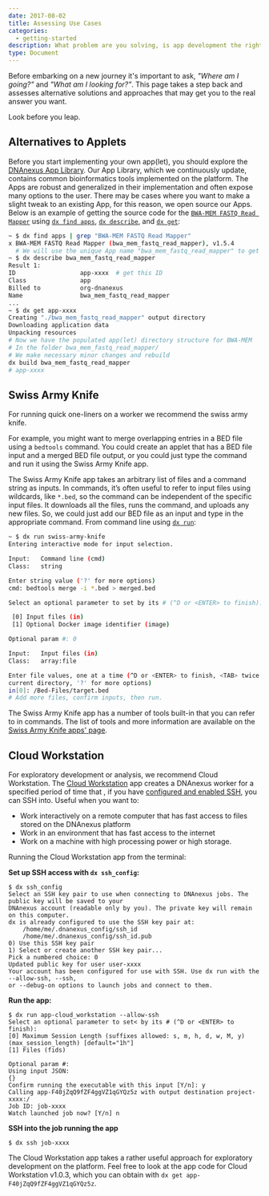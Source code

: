 ```yaml
---
date: 2017-08-02
title: Assessing Use Cases
categories:
  - getting-started
description: What problem are you solving, is app development the right approach?
type: Document
---
```


Before embarking on a new journey it's important to ask, *"Where am I going?"* and *"What am I looking for?"*. This page takes a step back and assesses alternative solutions and approaches that may get you to the real answer you want.

Look before you leap.

##  Alternatives to Applets
Before you start implementing your own app(let), you should explore the [DNAnexus App Library](https://platform.dnanexus.com/apps). Our App Library, which we continuously update, contains common bioinformatics tools implemented on the platform. The Apps are robust and generalized in their implementation and often expose many options to the user. There may be cases where you want to make a slight tweak to an existing App, for this reason, we open source our Apps. Below is an example of getting the source code for the [`BWA-MEM FASTQ Read Mapper`](https://platform.dnanexus.com/app/bwa_mem_fastq_read_mapper) using [`dx find apps`](https://wiki.dnanexus.com/Command-Line-Client/Index-of-dx-Commands#find-apps), [`dx describe`](https://wiki.dnanexus.com/Command-Line-Client/Index-of-dx-Commands#describe), and [`dx get`](https://wiki.dnanexus.com/Command-Line-Client/Index-of-dx-Commands#get):

```bash
~ $ dx find apps | grep "BWA-MEM FASTQ Read Mapper"
x BWA-MEM FASTQ Read Mapper (bwa_mem_fastq_read_mapper), v1.5.4
  # We will use the unique App name "bwa_mem_fastq_read_mapper" to get the app-id
~ $ dx describe bwa_mem_fastq_read_mapper
Result 1:
ID                  app-xxxx  # get this ID
Class               app
Billed to           org-dnanexus
Name                bwa_mem_fastq_read_mapper
...
~ $ dx get app-xxxx
Creating "./bwa_mem_fastq_read_mapper" output directory
Downloading application data
Unpacking resources
# Now we have the populated app(let) directory structure for BWA-MEM
# In the folder bwa_mem_fastq_read_mapper/
# We make necessary minor changes and rebuild
dx build bwa_mem_fastq_read_mapper
# app-xxxx
```

##  Swiss Army Knife

For running quick one-liners on a worker we recommend the swiss army knife.

For example, you might want to merge overlapping entries in a BED file
using a `bedtools` command. You could create an applet that has a BED file input
and a merged BED file output, or you could just type the command and run it using
the Swiss Army Knife app.

The Swiss Army Knife app takes an arbitrary list of files and a command string as
inputs. In commands, it’s often useful to refer to input files using wildcards, like
`*.bed`, so the command can be independent of the specific input files. It downloads all the files, runs the command, and uploads any new files. So, we could just add our BED file as an input and type in the appropriate command. From command line using [`dx run`](https://wiki.dnanexus.com/Command-Line-Client/Index-of-dx-Commands#run):

```bash
~ $ dx run swiss-army-knife
Entering interactive mode for input selection.

Input:   Command line (cmd)
Class:   string

Enter string value ('?' for more options)
cmd: bedtools merge -i *.bed > merged.bed

Select an optional parameter to set by its # (^D or <ENTER> to finish):

 [0] Input files (in)
 [1] Optional Docker image identifier (image)

Optional param #: 0

Input:   Input files (in)
Class:   array:file

Enter file values, one at a time (^D or <ENTER> to finish, <TAB> twice for compatible files in
current directory, '?' for more options)
in[0]: /Bed-Files/target.bed
# Add more files, confirm inputs, then run.
```

The Swiss Army Knife app has a number of tools built-in that you can refer to in commands. The list of tools and more information are available on the [Swiss Army Knife apps' page](https://platform.dnanexus.com/app/swiss-army-knife).

##  Cloud Workstation
For exploratory development or analysis, we recommend Cloud Workstation. The [Cloud Workstation](https://wiki.dnanexus.com/Developer-Tutorials/Cloud-Workstations) app creates a DNAnexus worker for a specified period of time that
, if you have [configured and enabled SSH](https://wiki.dnanexus.com/developer-tutorials/connecting-to-jobs), you can SSH into. Useful when you want to:
* Work interactively on a remote computer that has fast
access to files stored on the DNAnexus platform
* Work in an environment that has fast access to the internet
* Work on a machine with high processing power or high storage.

Running the Cloud Workstation app from the terminal:

**Set up SSH access with `dx ssh_config`:**

```shell
$ dx ssh_config
Select an SSH key pair to use when connecting to DNAnexus jobs. The public key will be saved to your
DNAnexus account (readable only by you). The private key will remain on this computer.                              
dx is already configured to use the SSH key pair at:
    /home/me/.dnanexus_config/ssh_id
    /home/me/.dnanexus_config/ssh_id.pub
0) Use this SSH key pair
1) Select or create another SSH key pair...                                                                                             
Pick a numbered choice: 0
Updated public key for user user-xxxx
Your account has been configured for use with SSH. Use dx run with the --allow-ssh, --ssh,
or --debug-on options to launch jobs and connect to them.
```
    
**Run the app:**
    
```shell
$ dx run app-cloud_workstation --allow-ssh                                                
Select an optional parameter to set< by its # (^D or <ENTER> to finish):        
[0] Maximum Session Length (suffixes allowed: s, m, h, d, w, M, y) (max_session_length) [default="1h"]                                 
[1] Files (fids)                                         
              
Optional param #:
Using input JSON:
{}                                                                                                                                      
Confirm running the executable with this input [Y/n]: y                                                                                 
Calling app-F40jZqQ9fZF4ggVZ1qGYQz5z with output destination project-xxxx:/                                         
Job ID: job-xxxx                                                                                                    
Watch launched job now? [Y/n] n
```
    
**SSH into the job running the app**
    
```shell
$ dx ssh job-xxxx
```

The Cloud Workstation app takes a rather useful approach for exploratory development on the platform. Feel free to look at the app code for Cloud Workstation v1.0.3, which you can obtain with `dx get app-F40jZqQ9fZF4ggVZ1qGYQz5z`.
